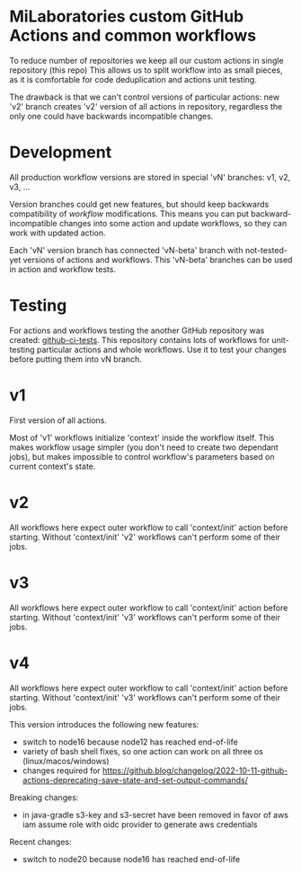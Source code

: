 # MiLaboratories custom GitHub Actions and common workflows

To reduce number of repositories we keep all our custom actions in single repository (this repo)
This allows us to split workflow into as small pieces, as it is comfortable for code
deduplication and actions unit testing.

The drawback is that we can't control versions of particular actions: new 'v2' branch creates
'v2' version of all actions in repository, regardless the only one could have backwards incompatible
changes.

# Development
All production workflow versions are stored in special 'vN' branches: v1, v2, v3, ...

Version branches could get new features, but should keep backwards compatibility
of _workflow_ modifications. This means you can put backward-incompatible changes into some
action and update workflows, so they can work with updated action.

Each 'vN' version branch has connected 'vN-beta' branch with not-tested-yet versions of actions and workflows.
This 'vN-beta' branches can be used in action and workflow tests.

# Testing
For actions and workflows testing the another GitHub repository was created: [github-ci-tests](https://github.com/milaboratory/github-ci-tests/).
This repository contains lots of workflows for unit-testing particular actions and whole workflows.
Use it to test your changes before putting them into vN branch.

# v1
First version of all actions.

Most of 'v1' workflows initialize 'context' inside the workflow itself.
This makes workflow usage simpler (you don't need to create two dependant jobs), but makes impossible
to control workflow's parameters based on current context's state.

# v2
All workflows here expect outer workflow to call 'context/init' action before starting.
Without 'context/init' 'v2' workflows can't perform some of their jobs.

# v3
All workflows here expect outer workflow to call 'context/init' action before starting.
Without 'context/init' 'v3' workflows can't perform some of their jobs.

# v4
All workflows here expect outer workflow to call 'context/init' action before starting.
Without 'context/init' 'v3' workflows can't perform some of their jobs.

This version introduces the following new features:
  - switch to node16 because node12 has reached end-of-life
  - variety of bash shell fixes, so one action can work on all three os (linux/macos/windows)
  - changes required for https://github.blog/changelog/2022-10-11-github-actions-deprecating-save-state-and-set-output-commands/

Breaking changes:
  - in java-gradle s3-key and s3-secret have been removed in favor of aws iam assume role with oidc provider to generate aws credentials

Recent changes:
  - switch to node20 because node16 has reached end-of-life
